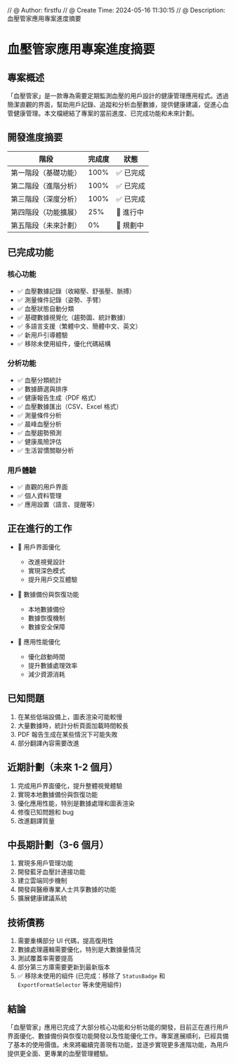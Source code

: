 // @ Author: firstfu
// @ Create Time: 2024-05-16 11:30:15
// @ Description: 血壓管家應用專案進度摘要

# 血壓管家應用專案進度摘要

## 專案概述

「血壓管家」是一款專為需要定期監測血壓的用戶設計的健康管理應用程式。透過簡潔直觀的界面，幫助用戶記錄、追蹤和分析血壓數據，提供健康建議，促進心血管健康管理。本文檔總結了專案的當前進度、已完成功能和未來計劃。

## 開發進度摘要

| 階段                 | 完成度 | 狀態      |
| -------------------- | ------ | --------- |
| 第一階段（基礎功能） | 100%   | ✅ 已完成 |
| 第二階段（進階分析） | 100%   | ✅ 已完成 |
| 第三階段（深度分析） | 100%   | ✅ 已完成 |
| 第四階段（功能擴展） | 25%    | 🔄 進行中 |
| 第五階段（未來計劃） | 0%     | 📝 規劃中 |

## 已完成功能

### 核心功能

- ✅ 血壓數據記錄（收縮壓、舒張壓、脈搏）
- ✅ 測量條件記錄（姿勢、手臂）
- ✅ 血壓狀態自動分類
- ✅ 基礎數據視覺化（趨勢圖、統計數據）
- ✅ 多語言支援（繁體中文、簡體中文、英文）
- ✅ 新用戶引導體驗
- ✅ 移除未使用組件，優化代碼結構

### 分析功能

- ✅ 血壓分類統計
- ✅ 數據篩選與排序
- ✅ 健康報告生成（PDF 格式）
- ✅ 血壓數據匯出（CSV、Excel 格式）
- ✅ 測量條件分析
- ✅ 晨峰血壓分析
- ✅ 血壓趨勢預測
- ✅ 健康風險評估
- ✅ 生活習慣關聯分析

### 用戶體驗

- ✅ 直觀的用戶界面
- ✅ 個人資料管理
- ✅ 應用設置（語言、提醒等）

## 正在進行的工作

- 🔄 用戶界面優化

  - 改進視覺設計
  - 實現深色模式
  - 提升用戶交互體驗

- 🔄 數據備份與恢復功能

  - 本地數據備份
  - 數據恢復機制
  - 數據安全保障

- 🔄 應用性能優化
  - 優化啟動時間
  - 提升數據處理效率
  - 減少資源消耗

## 已知問題

1. 在某些低端設備上，圖表渲染可能較慢
2. 大量數據時，統計分析頁面加載時間較長
3. PDF 報告生成在某些情況下可能失敗
4. 部分翻譯內容需要改進

## 近期計劃（未來 1-2 個月）

1. 完成用戶界面優化，提升整體視覺體驗
2. 實現本地數據備份與恢復功能
3. 優化應用性能，特別是數據處理和圖表渲染
4. 修復已知問題和 bug
5. 改進翻譯質量

## 中長期計劃（3-6 個月）

1. 實現多用戶管理功能
2. 開發藍牙血壓計連接功能
3. 建立雲端同步機制
4. 開發與醫療專業人士共享數據的功能
5. 擴展健康建議系統

## 技術債務

1. 需要重構部分 UI 代碼，提高復用性
2. 數據處理邏輯需要優化，特別是大數據量情況
3. 測試覆蓋率需要提高
4. 部分第三方庫需要更新到最新版本
5. ✅ 移除未使用的組件 (已完成：移除了 `StatusBadge` 和 `ExportFormatSelector` 等未使用組件)

## 結論

「血壓管家」應用已完成了大部分核心功能和分析功能的開發，目前正在進行用戶界面優化、數據備份與恢復功能開發以及性能優化工作。專案進展順利，已經具備了基本的使用價值。未來將繼續完善現有功能，並逐步實現更多進階功能，為用戶提供更全面、更專業的血壓管理體驗。
